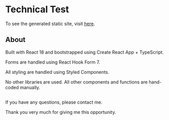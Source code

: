 # Technical Test

To see the generated static site, visit [here](https://technical-test-yoga-prasetya.netlify.app/).

## About

Built with React 18 and bootstrapped using Create React App + TypeScript.

Forms are handled using React Hook Form 7.

All styling are handled using Styled Components.

No other libraries are used. All other components and functions are hand-coded manually.

##

If you have any questions, please contact me.

Thank you very much for giving me this opportunity.
